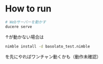 # How to run

```sh
# Webサーバーを動かす
ducere serve
```

↑が動かない場合は
```sh
nimble install -d basolato_test.nimble
```

を先にやればワンチャン動くかも（動作未確認）
